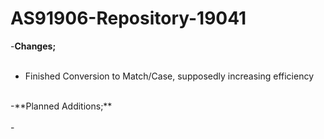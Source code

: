 # AS91906-Repository-19041

-**Changes;** <br /><br />
- Finished Conversion to Match/Case, supposedly increasing efficiency<br />
<br />
-**Planned Additions;** <br /><br />
- 